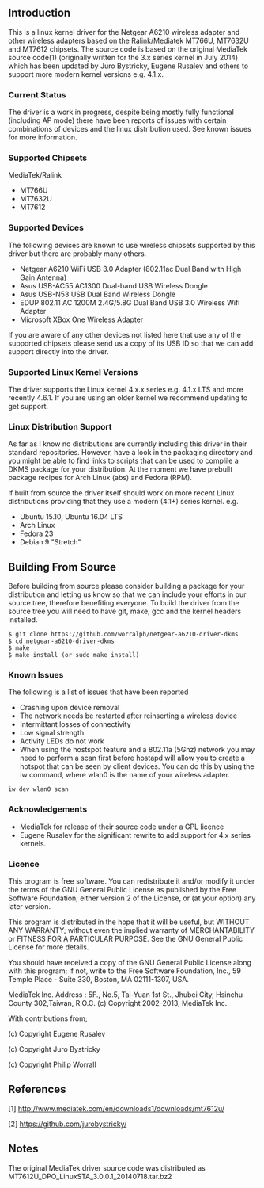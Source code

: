## Introduction

This is a linux kernel driver for the Netgear A6210 wireless adapter and other wireless adapters based on the Ralink/Mediatek MT766U, MT7632U and MT7612 chipsets. The source code is based on the original MediaTek source code(1) (originally written for the 3.x series kernel in July 2014) which has been updated by Juro Bystricky, Eugene Rusalev and others to support more modern kernel versions e.g. 4.1.x.

### Current Status

The driver is a work in progress, despite being mostly fully functional (including AP mode) there have been reports of issues with certain combinations of devices and the linux distribution used. See known issues for more information.

### Supported Chipsets
MediaTek/Ralink
- MT766U
- MT7632U
- MT7612

### Supported Devices
The following devices are known to use wireless chipsets supported by this driver but there are probably many others. 
- Netgear A6210 WiFi USB 3.0 Adapter (802.11ac Dual Band with High Gain Antenna)
- Asus USB-AC55 AC1300 Dual-band USB Wireless Dongle
- Asus USB-N53 USB Dual Band Wireless Dongle
- EDUP 802.11 AC 1200M 2.4G/5.8G Dual Band USB 3.0 Wireless Wifi Adapter
- Microsoft XBox One Wireless Adapter

If you are aware of any other devices not listed here that use any of the supported chipsets please send us a copy of its USB ID so that we can add support directly into the driver.

### Supported Linux Kernel Versions

The driver supports the Linux kernel 4.x.x series e.g. 4.1.x LTS and more recently 4.6.1. If you are using an older kernel we recommend updating to get support.

### Linux Distribution Support

As far as I know no distributions are currently including this driver in their standard repositories. However, have a look in the packaging directory and you might be able to find links to scripts that can be used to complile a DKMS package for your distribution. At the moment we have prebuilt package recipes for Arch Linux (abs) and Fedora (RPM).

If built from source the driver itself should work on more recent Linux distributions providing that they use a modern (4.1+) series kernel. e.g.
- Ubuntu 15.10, Ubuntu 16.04 LTS
- Arch Linux
- Fedora 23
- Debian 9 "Stretch"

## Building From Source

Before building from source please consider building a package for your distribution and letting us know so that we can include your efforts in our source tree, therefore benefiting everyone. To build the driver from the source tree you will need to have git, make, gcc and the kernel headers installed.

```
$ git clone https://github.com/worralph/netgear-a6210-driver-dkms
$ cd netgear-a6210-driver-dkms
$ make
$ make install (or sudo make install)
```

### Known Issues
The following is a list of issues that have been reported
- Crashing upon device removal
- The network needs be restarted after reinserting a wireless device
- Intermittant losses of connectivity
- Low signal strength
- Activity LEDs do not work
- When using the hostspot feature and a 802.11a (5Ghz) network you may need to perform a scan first before hostapd will allow you to create a hotspot that can be seen by client devices. You can do this by using the iw command, where wlan0 is the name of your wireless adapter.
```
iw dev wlan0 scan
```

### Acknowledgements
- MediaTek for release of their source code under a GPL licence
- Eugene Rusalev for the significant rewrite to add support for 4.x series kernels.

### Licence

This program is free software. You can redistribute it and/or modify it under the terms of the GNU General Public License as published by the Free Software Foundation; either version 2 of the License, or (at your option) any later version.

This program is distributed in the hope that it will be useful, but WITHOUT ANY WARRANTY; without even the implied warranty of MERCHANTABILITY or FITNESS FOR A PARTICULAR PURPOSE. See the GNU General Public License for more details.

You should have received a copy of the GNU General Public License along with this program; if not, write to the Free Software Foundation, Inc., 59 Temple Place - Suite 330, Boston, MA 02111-1307, USA.

MediaTek Inc.
Address : 5F., No.5, Tai-Yuan 1st St., Jhubei City,
Hsinchu County 302,Taiwan, R.O.C.
(c) Copyright 2002-2013, MediaTek Inc.

With contributions from;

(c) Copyright Eugene Rusalev

(c) Copyright Juro Bystricky

(c) Copyright Philip Worrall

## References

[1] http://www.mediatek.com/en/downloads1/downloads/mt7612u/

[2] https://github.com/jurobystricky/

## Notes

The original MediaTek driver source code was distributed as MT7612U_DPO_LinuxSTA_3.0.0.1_20140718.tar.bz2
